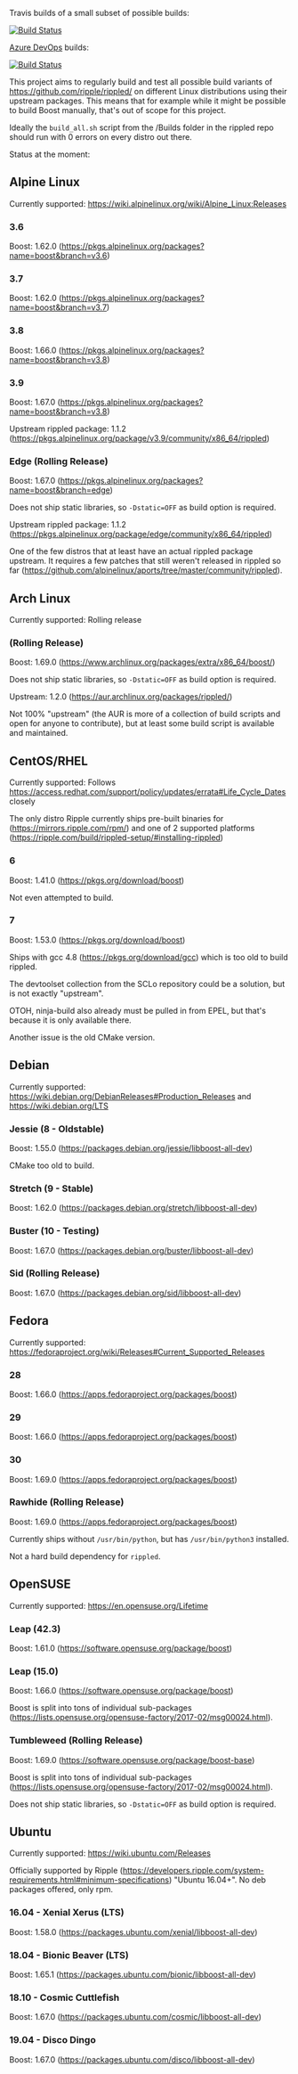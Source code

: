Travis builds of a small subset of possible builds:

[![Build Status](https://travis-ci.org/MarkusTeufelberger/rippled-distrotest.svg?branch=master)](https://travis-ci.org/MarkusTeufelberger/rippled-distrotest)

[Azure DevOps](https://azure.microsoft.com/en-us/blog/introducing-azure-devops/) builds:

[![Build Status](https://dev.azure.com/markusteufelberger/rippled-distrotest/_apis/build/status/MarkusTeufelberger.rippled-distrotest)](https://dev.azure.com/markusteufelberger/rippled-distrotest/_build/latest?definitionId=1)

This project aims to regularly build and test all possible build variants of
https://github.com/ripple/rippled/ on different Linux distributions using their
upstream packages.
This means that for example while it might be possible to build Boost manually,
that's out of scope for this project.

Ideally the `build_all.sh` script from the /Builds folder in the rippled repo should run with 0 errors on every distro out there.

Status at the moment:

## Alpine Linux

Currently supported: https://wiki.alpinelinux.org/wiki/Alpine_Linux:Releases

### 3.6

Boost: 1.62.0 (https://pkgs.alpinelinux.org/packages?name=boost&branch=v3.6)

### 3.7

Boost: 1.62.0 (https://pkgs.alpinelinux.org/packages?name=boost&branch=v3.7)

### 3.8

Boost: 1.66.0 (https://pkgs.alpinelinux.org/packages?name=boost&branch=v3.8)

### 3.9

Boost: 1.67.0 (https://pkgs.alpinelinux.org/packages?name=boost&branch=v3.8)

Upstream rippled package: 1.1.2 (https://pkgs.alpinelinux.org/package/v3.9/community/x86_64/rippled)

### Edge (Rolling Release)

Boost: 1.67.0 (https://pkgs.alpinelinux.org/packages?name=boost&branch=edge)

Does not ship static libraries, so `-Dstatic=OFF` as build option is required.

Upstream rippled package: 1.1.2 (https://pkgs.alpinelinux.org/package/edge/community/x86_64/rippled)

One of the few distros that at least have an actual rippled package upstream.
It requires a few patches that still weren't released in rippled so far (https://github.com/alpinelinux/aports/tree/master/community/rippled).

## Arch Linux

Currently supported: Rolling release

### (Rolling Release)

Boost: 1.69.0 (https://www.archlinux.org/packages/extra/x86_64/boost/)

Does not ship static libraries, so `-Dstatic=OFF` as build option is required.

Upstream: 1.2.0 (https://aur.archlinux.org/packages/rippled/)

Not 100% "upstream" (the AUR is more of a collection of build scripts and open for anyone to contribute), but at least some build script is available and maintained.

## CentOS/RHEL

Currently supported: Follows https://access.redhat.com/support/policy/updates/errata#Life_Cycle_Dates closely

The only distro Ripple currently ships pre-built binaries for (https://mirrors.ripple.com/rpm/) and one of 2 supported platforms (https://ripple.com/build/rippled-setup/#installing-rippled)

### 6

Boost: 1.41.0 (https://pkgs.org/download/boost)

Not even attempted to build.

### 7

Boost: 1.53.0 (https://pkgs.org/download/boost)

Ships with gcc 4.8 (https://pkgs.org/download/gcc) which is too old to build rippled.

The devtoolset collection from the SCLo repository could be a solution, but is not exactly "upstream".

OTOH, ninja-build also already must be pulled in from EPEL, but that's because it is only available there.

Another issue is the old CMake version.

## Debian

Currently supported: https://wiki.debian.org/DebianReleases#Production_Releases and https://wiki.debian.org/LTS

### Jessie (8 - Oldstable)

Boost: 1.55.0 (https://packages.debian.org/jessie/libboost-all-dev)

CMake too old to build.

### Stretch (9 - Stable)

Boost: 1.62.0 (https://packages.debian.org/stretch/libboost-all-dev)

### Buster (10 - Testing)

Boost: 1.67.0 (https://packages.debian.org/buster/libboost-all-dev)

### Sid (Rolling Release)

Boost: 1.67.0 (https://packages.debian.org/sid/libboost-all-dev)

## Fedora

Currently supported: https://fedoraproject.org/wiki/Releases#Current_Supported_Releases

### 28

Boost: 1.66.0 (https://apps.fedoraproject.org/packages/boost)

### 29

Boost: 1.66.0 (https://apps.fedoraproject.org/packages/boost)

### 30

Boost: 1.69.0 (https://apps.fedoraproject.org/packages/boost)

### Rawhide (Rolling Release)

Boost: 1.69.0 (https://apps.fedoraproject.org/packages/boost)

Currently ships without `/usr/bin/python`, but has `/usr/bin/python3` installed.

Not a hard build dependency for `rippled`.

## OpenSUSE

Currently supported: https://en.opensuse.org/Lifetime

### Leap (42.3)

Boost: 1.61.0 (https://software.opensuse.org/package/boost)

### Leap (15.0)

Boost: 1.66.0 (https://software.opensuse.org/package/boost)

Boost is split into tons of individual sub-packages (https://lists.opensuse.org/opensuse-factory/2017-02/msg00024.html).

### Tumbleweed (Rolling Release)

Boost: 1.69.0 (https://software.opensuse.org/package/boost-base)

Boost is split into tons of individual sub-packages (https://lists.opensuse.org/opensuse-factory/2017-02/msg00024.html).

Does not ship static libraries, so `-Dstatic=OFF` as build option is required.

## Ubuntu

Currently supported: https://wiki.ubuntu.com/Releases

Officially supported by Ripple (https://developers.ripple.com/system-requirements.html#minimum-specifications) "Ubuntu 16.04+".
No deb packages offered, only rpm.

### 16.04 - Xenial Xerus (LTS)

Boost: 1.58.0 (https://packages.ubuntu.com/xenial/libboost-all-dev)

### 18.04 - Bionic Beaver (LTS)

Boost: 1.65.1 (https://packages.ubuntu.com/bionic/libboost-all-dev)

### 18.10 - Cosmic Cuttlefish

Boost: 1.67.0 (https://packages.ubuntu.com/cosmic/libboost-all-dev)

### 19.04 - Disco Dingo

Boost: 1.67.0 (https://packages.ubuntu.com/disco/libboost-all-dev)
